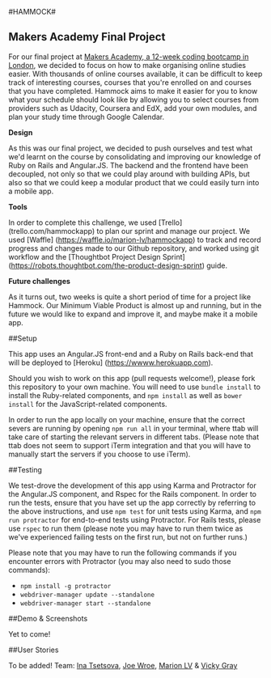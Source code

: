 #HAMMOCK#

## Makers Academy Final Project

For our final project at [Makers Academy, a 12-week coding bootcamp in London](http://www.makersacademy.com/), we decided to focus on how to make organising online studies easier. With thousands of online courses available, it can be difficult to keep track of interesting courses, courses that you're enrolled on and courses that you have completed. Hammock aims to make it easier for you to know what your schedule should look like by allowing you to select courses from providers such as Udacity, Coursera and EdX, add your own modules, and plan your study time through Google Calendar.

**Design**

As this was our final project, we decided to push ourselves and test what we'd learnt on the course by consolidating and improving our knowledge of Ruby on Rails and Angular.JS. The backend and the frontend have been decoupled, not only so that we could play around with building APIs, but also so that we could keep a modular product that we could easily turn into a mobile app.

**Tools**

In order to complete this challenge, we used [Trello] (trello.com/hammockapp) to plan our sprint and manage our project. We used [Waffle] (https://waffle.io/marion-lv/hammockapp) to track and record progress and changes made to our Github repository, and worked using git workflow and the [Thoughtbot Project Design Sprint] (https://robots.thoughtbot.com/the-product-design-sprint) guide.

**Future challenges**

As it turns out, two weeks is quite a short period of time for a project like Hammock. Our Minimum Viable Product is almost up and running, but in the future we would like to expand and improve it, and maybe make it a mobile app.  

##Setup

This app uses an Angular.JS front-end and a Ruby on Rails back-end that will be deployed to [Heroku] (https://wwww.herokuapp.com). 

Should you wish to work on this app (pull requests welcome!), please fork this repository to your own machine. You will need to use `bundle install` to install the Ruby-related components, and `npm install` as well as `bower install` for the JavaScript-related components.

In order to run the app locally on your machine, ensure that the correct severs are running by opening `npm run all` in your terminal, where ttab will take care of starting the relevant servers in different tabs. (Please note that ttab does not seem to support iTerm integration and that you will have to manually start the servers if you choose to use iTerm).

##Testing

We test-drove the development of this app using Karma and Protractor for the Angular.JS component, and Rspec for the Rails component. In order to run the tests, ensure that you have set up the app correctly by referring to the above instructions, and use `npm test` for unit tests using Karma, and `npm run protractor` for end-to-end tests using Protractor. For Rails tests, please use `rspec` to run them (please note you may have to run them twice as we've experienced failing tests on the first run, but not on further runs.)

Please note that you may have to run the following commands if you encounter errors with Protractor (you may also need to sudo those commands):

* `npm install -g protractor`
* `webdriver-manager update --standalone`
* `webdriver-manager start --standalone`

##Demo & Screenshots

Yet to come! 

##User Stories

To be added!
Team:
[Ina Tsetsova](https://github.com/tsetsova), [Joe Wroe](https://github.com/JoeWroe), [Marion LV](https://github.com/marion-lv) & [Vicky Gray](https://github.com/vickymg)
